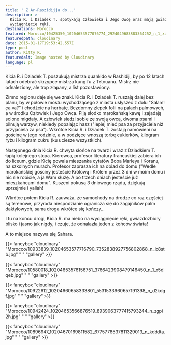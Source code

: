 ```yaml
---
title: ' Z Ar-Raszidijja do...'
description: >-
  Kicia R. i Dziadek T. spotykają Człowieka i Jego Owcę oraz mają gwiazdy na
  wyciągnięcie ręki. 
destinations: Morocco
featured: Morocco/10425350_10204653577076774_2924049683883364252_n_1_xauaxl.jpg
featuredpath: cloudinary
date: 2015-01-17T19:53:42.557Z
type: post
author: Kitty R.
featuredalt: Image hosted by Cloudinary
language: pl
---
```

Kicia R. i Dziadek T. poszukują mistrza quankido w Rashidiji, by po 12 latach latach odebrać skrzypce mistrza kung fu z Tetouanu. Mistrz nie odnaleziony, ale trop złapany, a list pozostawiony.

Zimno regionu daje się we znaki. Kicia R. i Dziadek T. ruszają dalej bez planu, by w połowie mostu wychodzącego z miasta usłyszeć z dołu "Salam! ça va?" i chodźcie na herbatę. Bezdomny zlepek folii na palach palmowych, a w środku Człowiek i Jego Owca. Piją słodko marokańską kawę i zajadają solone migdały. A człowiek siedzi sobie ze swoją owcą, dwoma psami i pilnują warzyw, niekiedy popalając hasz ("lepiej mieć psa za przyjaciela niż przyjaciela za psa"). Wkrótce Kicia R. i Dziadek T. zostają namówieni na gościnę w jego rodzinie, a w podzięce wnoszą torbę cukierków, kilogram ryżu i kilogram cukru (ku uciesze wszystkich).

Następnego dnia Kicia R. chwyta słońce na twarz i wraz z Dziadkiem T. łapią kolejnego stopa. Kierowca, profesor literatury francuskiej zabiera ich do liceum, gdzie Kicię powala mieszanka cytatów Boba Marleya i Koranu, na szkolnych murach. Profesor zaprasza ich na obiad do domu ("Wedle marokańskiej gościny jesteście Królową i Królem przez 3 dni w moim domu i nic nie robicie, a ja Wam służę. A po trzech dniach jesteście już mieszkańcami domu". Kuszeni pokusą 3 dniowego rządu, dziękują uprzejmie i yallah!

Wkrótce potem Kicia R. zauważa, że samochody na drodze co raz częściej są terenowe, przyroda niespodzianie ogranicza się do zagajników palm daktylowych, sama droga wkrótce się kończy...

I tu na końcu drogi, Kicia R. ma niebo na wyciągnięcie ręki, gwiazdozbiory blisko i jasno jak nigdy, i czuje, że odnalazła jeden z końców świata!

A to miejsce nazywa się Sahara.

{{< fancybox "cloudinary" "Morocco/10933839_10204653577716790_7352838927756802868_n_lc8stb.jpg" "  " "gallery" >}}

{{< fancybox "cloudinary" "Morocco/10580018_10204653576156751_3766423908479146450_n_1_x5dqeb.jpg" "  " "gallery" >}}

{{< fancybox "cloudinary" "Morocco/10922612_10204660658333801_5531533960657191398_n_d2kdgf.jpg" "  " "gallery" >}}

{{< fancybox "cloudinary" "Morocco/10942424_10204653566876519_8939063777415793244_n_zgpi2h.jpg" "  " "gallery" >}}

{{< fancybox "cloudinary" "Morocco/10896947_10204670169811582_6775778537811329013_n_kdddta.jpg" "  " "gallery" >}}
